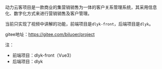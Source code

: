 动力云客项目是一款商业的集营销销售为一体的客户关系管理系统，其采用信息化、数字化方式来进行营销销售及客户管理。

当前只实现了视频中讲解的功能，前端项目是`dlyk-front`，后端项目是`dlyk`。

gitee地址：https://gitee.com/biluoer/project

注：
  * 前端项目：dlyk-front（Vue3）
  * 后端项目：dlyk
